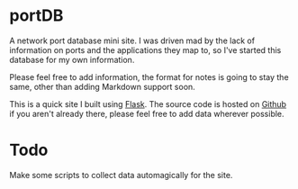portDB
======

A network port database mini site. I was driven mad by the lack of information on ports and the applications they map to, so I've started this database for my own information.

Please feel free to add information, the format for notes is going to stay the same, other than adding 
Markdown support soon.

This is a quick site I built using [Flask](http://flask.pocoo.org). The source code is hosted on [Github](https://github.com/yaleman/portdb) if you aren't already there, please feel free to add data wherever possible.

# Todo

Make some scripts to collect data automagically for the site.
